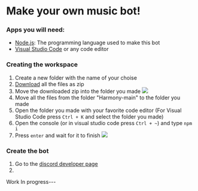 # Make your own music bot!

### Apps you will need:
* [Node.js](https://nodejs.org/en/download/): The programming language used to make this bot
* [Visual Studio Code](https://code.visualstudio.com/download) or any code editor


### Creating the workspace
1. Create a new folder with the name of your choise
2. [Download](https://github.com/dionsyran2/Harmony/archive/refs/heads/main.zip) all the files as zip
3. Move the downloaded zip into the folder you made
![](https://i.imgur.com/NI70JCN.png)
4. Move all the files from the folder "Harmony-main" to the folder you made
5. Open the folder you made with your favorite code editor
(For Visual Studio Code press `Ctrl + K` and select the folder you made)
6. Open the console (or in visual studio code press `Ctrl + ~`) and type `npm i`
7. Press `enter` and wait for it to finish
![](https://i.imgur.com/Zv0jEH9.png)

### Create the bot
1. Go to the [discord developer page](https://discord.com/developers/applications)
2. 

Work In progress---
